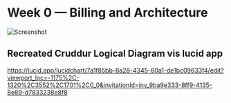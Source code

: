 # Week 0 — Billing and Architecture

![Screenshot](https://github.com/st3v3555888/aws-bootcamp-cruddur-2023/tree/main/_docs/assets/Cruddur_Logical_Diagram.jpeg "Cruddur Logical Diagram")


## Recreated Cruddur Logical Diagram vis lucid app


https://lucid.app/lucidchart/7a1f85bb-8a28-4345-80a1-de1bc09633f4/edit?viewport_loc=-1175%2C-1320%2C3552%2C1701%2C0_0&invitationId=inv_9ba9e333-8ff9-4135-8e89-d7833238e8f8

